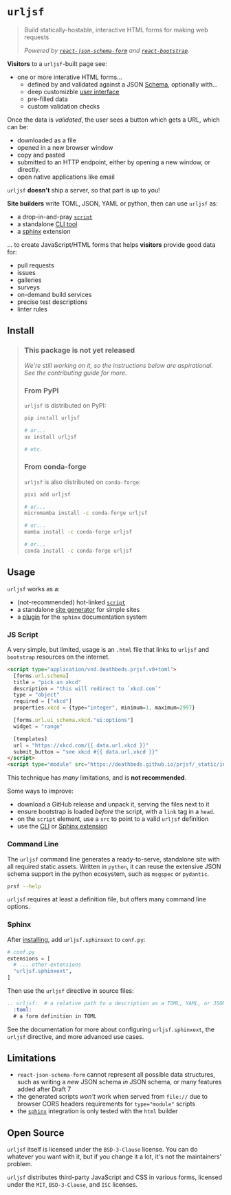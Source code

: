 # `urljsf`

> Build statically-hostable, interactive HTML forms for making web requests
>
> _Powered by [`react-json-schema-form`][rjsf] and
> [`react-`][react-bootstrap][`bootstrap`][bootstrap]._

[bootstrap]: https://github.com/twbs/bootstrap
[json-schema]: https://json-schema.org
[rjsf]: https://github.com/rjsf-team/react-jsonschema-form
[react-bootstrap]: https://github.com/react-bootstrap/react-bootstrap
[ui-schema]:
  https://rjsf-team.github.io/react-jsonschema-form/docs/api-reference/uiSchema/

**Visitors** to a `urljsf`-built page see:

- one or more interative HTML forms...
  - defined by and validated against a JSON [Schema][json-schema], optionally with...
  - deep customizble [user interface][ui-schema]
  - pre-filled data
  - custom validation checks

Once the data is _validated_, the user sees a button which gets a URL, which can be:

- downloaded as a file
- opened in a new browser window
- copy and pasted
- submitted to an HTTP endpoint, either by opening a new window, or directly.
- open native applications like email

`urljsf` **doesn't** ship a server, so that part is up to you!

**Site builders** write TOML, JSON, YAML or python, then can use `urljsf` as:

- a drop-in-and-pray [`script`](#js-script)
- a standalone [CLI tool](#command-line)
- a [sphinx](#sphinx) extension

... to create JavaScript/HTML forms that helps **visitors** provide good data for:

- pull requests
- issues
- galleries
- surveys
- on-demand build services
- precise test descriptions
- linter rules

## Install

> ### This package is not yet released
>
> _We're still working on it, so the instructions below are aspirational. See the
> contributing guide for more._
>
> ### From PyPI
>
> `urljsf` is distributed on PyPI:
>
> ```bash
> pip install urljsf
>
> # or...
> uv install urljsf
>
> # etc.
> ```
>
> ### From conda-forge
>
> `urljsf` is also distributed on `conda-forge`:
>
> ```bash
> pixi add urljsf
>
> # or...
> micromamba install -c conda-forge urljsf
>
> # or...
> mamba install -c conda-forge urljsf
>
> # or...
> conda install -c conda-forge urljsf
> ```

## Usage

`urljsf` works as a:

- (not-recommended) hot-linked [`script`](#js-script)
- a standalone [site generator](#command-line) for simple sites
- a [plugin](#sphinx) for the `sphinx` documentation system

### JS Script

A very simple, but limited, usage is an `.html` file that links to `urljsf` and
`bootstrap` resources on the internet.

```html
<script type="application/vnd.deathbeds.prjsf.v0+toml">
  [forms.url.schema]
  title = "pick an xkcd"
  description = "this will redirect to `xkcd.com`"
  type = "object"
  required = ["xkcd"]
  properties.xkcd = {type="integer", minimum=1, maximum=2997}

  [forms.url.ui_schema.xkcd."ui:options"]
  widget = "range"

  [templates]
  url = "https://xkcd.com/{{ data.url.xkcd }}"
  submit_button = "see xkcd #{{ data.url.xkcd }}"
</script>
<script type="module" src="https://deathbeds.github.io/prjsf/_static/index.js"></script>
```

This technique has _many_ limitations, and is **not recommended**.

Some ways to improve:

- download a GitHub release and unpack it, serving the files next to it
- ensure bootstrap is loaded _before_ the script, with a `link` tag in a `head`.
- on the `script` element, use a `src` to point to a valid `urljsf` definition
- use the [CLI](#command-line) or [Sphinx extension](#sphinx)

### Command Line

The `urljsf` command line generates a ready-to-serve, standalone site with all required
static assets. Written in `python`, it can reuse the extensive JSON schema support in
the python ecosystem, such as `msgspec` or `pydantic`.

```bash
prsf --help
```

`urljsf` requires at least a definition file, but offers many command line options.

### Sphinx

After [installing](#install), add `urljsf.sphinxext` to `conf.py`:

```py
# conf.py
extensions = [
  # ... other extensions
  "urljsf.sphinxext",
]
```

Then use the `urljsf` directive in source files:

```rst
.. urljsf:  # a relative path to a description as a TOML, YAML, or JSON file or python
  :toml:
  # a form definition in TOML
```

See the documentation for more about configuring `urljsf.sphinxext`, the `urljsf`
directive, and more advanced use cases.

## Limitations

- `react-json-schema-form` cannot represent all possible data structures, such as
  writing a _new_ JSON schema _in_ JSON schema, or many features added after Draft 7
- the generated scripts _won't_ work when served from `file://` due to browser CORS
  headers requirements for `type="module"` scripts
- the [`sphinx`](#sphinx) integration is only tested with the `html` builder

## Open Source

`urljsf` itself is licensed under the `BSD-3-Clause` license. You can do whatever you
want with it, but if you change it a lot, it's not the maintainers' problem.

`urljsf` distributes third-party JavaScript and CSS in various forms, licensed under the
`MIT`, `BSD-3-Clause`, and `ISC` licenses.
